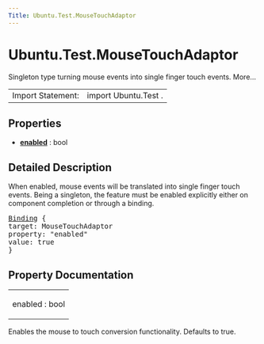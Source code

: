 ```yaml
---
Title: Ubuntu.Test.MouseTouchAdaptor
---
```


# Ubuntu.Test.MouseTouchAdaptor

<span class="subtitle"></span>
<!-- $$$MouseTouchAdaptor-brief -->
<p>Singleton type turning mouse events into single finger touch events. More...</p>
<!-- @@@MouseTouchAdaptor -->
<table class="alignedsummary">
<tr><td class="memItemLeft rightAlign topAlign"> Import Statement:</td><td class="memItemRight bottomAlign"> import Ubuntu.Test .</td></tr></table><ul>
</ul>
<h2 id="properties">Properties</h2>
<ul>
<li class="fn"><b><b><a href="#enabled-prop">enabled</a></b></b> : bool</li>
</ul>
<!-- $$$MouseTouchAdaptor-description -->
<h2 id="details">Detailed Description</h2>
</p>
<p>When enabled, mouse events will be translated into single finger touch events. Being a singleton, the feature must be enabled explicitly either on component completion or through a binding.</p>
<pre class="qml"><span class="type"><a href="QtQml.Binding.md">Binding</a></span> {
<span class="name">target</span>: <span class="name">MouseTouchAdaptor</span>
<span class="name">property</span>: <span class="string">&quot;enabled&quot;</span>
<span class="name">value</span>: <span class="number">true</span>
}</pre>
<!-- @@@MouseTouchAdaptor -->
<h2>Property Documentation</h2>
<!-- $$$enabled -->
<table class="qmlname"><tr valign="top" id="enabled-prop"><td class="tblQmlPropNode"><p><span class="name">enabled</span> : <span class="type">bool</span></p></td></tr></table><p>Enables the mouse to touch conversion functionality. Defaults to true.</p>
<!-- @@@enabled -->
<br/>
